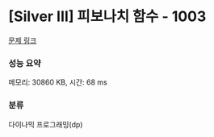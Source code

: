# [Silver III] 피보나치 함수 - 1003 

[문제 링크](https://www.acmicpc.net/problem/1003) 

### 성능 요약

메모리: 30860 KB, 시간: 68 ms

### 분류

다이나믹 프로그래밍(dp)


